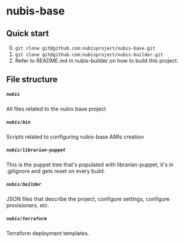 # nubis-base

## Quick start
0. `git clone git@github.com:nubisproject/nubis-base.git`
0. `git clone git@github.com:nubisproject/nubis-builder.git`
0. Refer to README.md in nubis-builder on how to build this project.

## File structure

##### `nubis`
All files related to the nubis base project

##### `nubis/bin`
Scripts related to configuring nubis-base AMIs creation

##### `nubis/librarian-puppet`
This is the puppet tree that's populated with librarian-puppet, it's in .gitignore and gets reset on every build.

##### `nubis/builder`
JSON files that describe the project, configure settings, configure provisioners, etc.

##### `nubis/terraform`
Terraform deployment templates.
